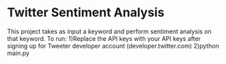 # Twitter Sentiment Analysis
This project takes as input a keyword and perform sentiment analysis on that keyword.
To run:
1)Replace the API keys with your API keys after signing up for Tweeter developer account (developer.twitter.com)
2)python main.py
